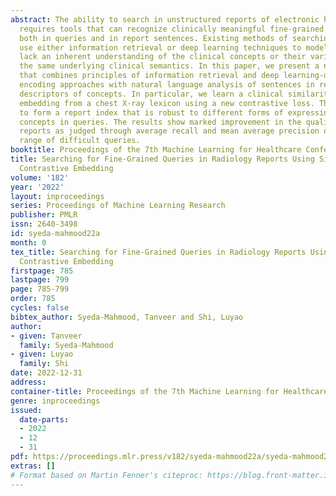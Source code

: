 ```yaml
---
abstract: The ability to search in unstructured reports of electronic health records
  requires tools that can recognize clinically meaningful fine-grained descriptions
  both in queries and in report sentences. Existing methods of searching reports that
  use either information retrieval or deep learning techniques to model use context,
  lack an inherent understanding of the clinical concepts or their variants that capture
  the same underlying clinical semantics. In this paper, we present a new search algorithm
  that combines principles of information retrieval and deep learning-driven textual
  encoding approaches with natural language analysis of sentences in reports for fine-grained
  descriptors of concepts. In particular, we learn a clinical similarity-preserving
  embedding from a chest X-ray lexicon using a new contrastive loss. This allows us
  to form a report index that is robust to different forms of expressing for clinical
  concepts in queries. The results show marked improvement in the quality of retrieved
  reports as judged through average recall and mean average precision over a broad
  range of difficult queries.
booktitle: Proceedings of the 7th Machine Learning for Healthcare Conference
title: Searching for Fine-Grained Queries in Radiology Reports Using Similarity-Preserving
  Contrastive Embedding
volume: '182'
year: '2022'
layout: inproceedings
series: Proceedings of Machine Learning Research
publisher: PMLR
issn: 2640-3498
id: syeda-mahmood22a
month: 0
tex_title: Searching for Fine-Grained Queries in Radiology Reports Using Similarity-Preserving
  Contrastive Embedding
firstpage: 785
lastpage: 799
page: 785-799
order: 785
cycles: false
bibtex_author: Syeda-Mahmood, Tanveer and Shi, Luyao
author:
- given: Tanveer
  family: Syeda-Mahmood
- given: Luyao
  family: Shi
date: 2022-12-31
address:
container-title: Proceedings of the 7th Machine Learning for Healthcare Conference
genre: inproceedings
issued:
  date-parts:
  - 2022
  - 12
  - 31
pdf: https://proceedings.mlr.press/v182/syeda-mahmood22a/syeda-mahmood22a.pdf
extras: []
# Format based on Martin Fenner's citeproc: https://blog.front-matter.io/posts/citeproc-yaml-for-bibliographies/
---
```

